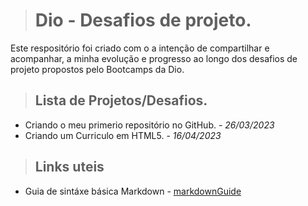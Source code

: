 > # Dio - Desafios de projeto.

Este respositório foi criado com o a intenção de compartilhar e acompanhar, a minha evolução e progresso ao longo dos desafios de projeto propostos pelo Bootcamps da Dio.

> ## Lista de Projetos/Desafios.

- Criando o meu primerio repositório no GitHub. - *26/03/2023*
- Criando um Curriculo em HTML5. - *16/04/2023*

> ## Links uteis

 - Guia de sintáxe básica Markdown - [markdownGuide](https://www.markdownguide.org/basic-syntax/)